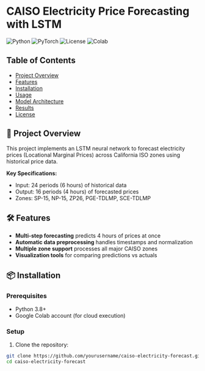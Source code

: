 # CAISO Electricity Price Forecasting with LSTM

![Python](https://img.shields.io/badge/python-3.8%20%7C%203.9%20%7C%203.10-blue)
![PyTorch](https://img.shields.io/badge/PyTorch-2.0+-red)
![License](https://img.shields.io/badge/license-MIT-green)
![Colab](https://img.shields.io/badge/Open%20in-Colab-yellow)

## Table of Contents
- [Project Overview](#-project-overview)
- [Features](#-features)
- [Installation](#-installation)
- [Usage](#-usage)
- [Model Architecture](#-model-architecture)
- [Results](#-results)
- [License](#-license)

## 📌 Project Overview

This project implements an LSTM neural network to forecast electricity prices (Locational Marginal Prices) across California ISO zones using historical price data.

**Key Specifications:**
- Input: 24 periods (6 hours) of historical data
- Output: 16 periods (4 hours) of forecasted prices
- Zones: SP-15, NP-15, ZP26, PGE-TDLMP, SCE-TDLMP

## 🛠️ Features

- **Multi-step forecasting** predicts 4 hours of prices at once
- **Automatic data preprocessing** handles timestamps and normalization
- **Multiple zone support** processes all major CAISO zones
- **Visualization tools** for comparing predictions vs actuals

## 📦 Installation

### Prerequisites
- Python 3.8+
- Google Colab account (for cloud execution)

### Setup
1. Clone the repository:
```bash
git clone https://github.com/yourusername/caiso-electricity-forecast.git
cd caiso-electricity-forecast